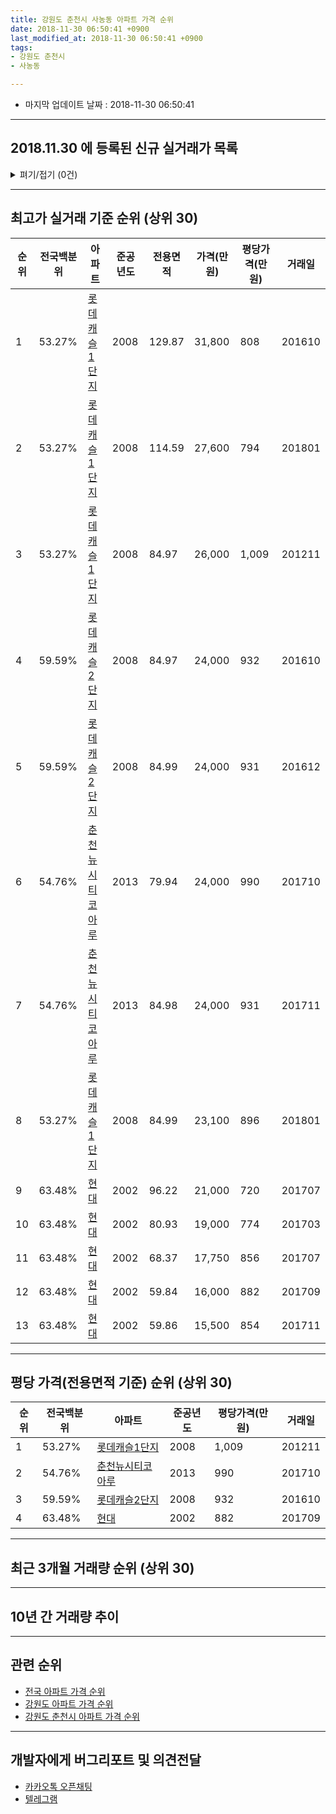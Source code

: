 ```yaml
---
title: 강원도 춘천시 사농동 아파트 가격 순위
date: 2018-11-30 06:50:41 +0900
last_modified_at: 2018-11-30 06:50:41 +0900
tags:
- 강원도 춘천시
- 사농동

---
```


* 마지막 업데이트 날짜 : 2018-11-30 06:50:41

---

## 2018.11.30 에 등록된 신규 실거래가 목록

<details>
<summary>펴기/접기 (0건)</summary>
<div markdown="1">

|아파트|전국백분위|준공년도|전용면적|가격(만원)|평당가격(만원)|거래일|
|---|---|---|---|---|---|---|
|없음|||||||


</div>
</details>

---

## 최고가 실거래 기준 순위 (상위 30)


|순위|전국백분위|아파트|준공년도|전용면적|가격(만원)|평당가격(만원)|거래일|
|---|---|---|---|---|---|---|---|
|1|53.27%|[롯데캐슬1단지](https://search.naver.com/search.naver?query=%EA%B0%95%EC%9B%90%EB%8F%84+%EC%B6%98%EC%B2%9C%EC%8B%9C+%EC%82%AC%EB%86%8D%EB%8F%99+%EB%A1%AF%EB%8D%B0%EC%BA%90%EC%8A%AC1%EB%8B%A8%EC%A7%80)|2008|129.87|31,800|808|201610|
|2|53.27%|[롯데캐슬1단지](https://search.naver.com/search.naver?query=%EA%B0%95%EC%9B%90%EB%8F%84+%EC%B6%98%EC%B2%9C%EC%8B%9C+%EC%82%AC%EB%86%8D%EB%8F%99+%EB%A1%AF%EB%8D%B0%EC%BA%90%EC%8A%AC1%EB%8B%A8%EC%A7%80)|2008|114.59|27,600|794|201801|
|3|53.27%|[롯데캐슬1단지](https://search.naver.com/search.naver?query=%EA%B0%95%EC%9B%90%EB%8F%84+%EC%B6%98%EC%B2%9C%EC%8B%9C+%EC%82%AC%EB%86%8D%EB%8F%99+%EB%A1%AF%EB%8D%B0%EC%BA%90%EC%8A%AC1%EB%8B%A8%EC%A7%80)|2008|84.97|26,000|1,009|201211|
|4|59.59%|[롯데캐슬2단지](https://search.naver.com/search.naver?query=%EA%B0%95%EC%9B%90%EB%8F%84+%EC%B6%98%EC%B2%9C%EC%8B%9C+%EC%82%AC%EB%86%8D%EB%8F%99+%EB%A1%AF%EB%8D%B0%EC%BA%90%EC%8A%AC2%EB%8B%A8%EC%A7%80)|2008|84.97|24,000|932|201610|
|5|59.59%|[롯데캐슬2단지](https://search.naver.com/search.naver?query=%EA%B0%95%EC%9B%90%EB%8F%84+%EC%B6%98%EC%B2%9C%EC%8B%9C+%EC%82%AC%EB%86%8D%EB%8F%99+%EB%A1%AF%EB%8D%B0%EC%BA%90%EC%8A%AC2%EB%8B%A8%EC%A7%80)|2008|84.99|24,000|931|201612|
|6|54.76%|[춘천뉴시티코아루](https://search.naver.com/search.naver?query=%EA%B0%95%EC%9B%90%EB%8F%84+%EC%B6%98%EC%B2%9C%EC%8B%9C+%EC%82%AC%EB%86%8D%EB%8F%99+%EC%B6%98%EC%B2%9C%EB%89%B4%EC%8B%9C%ED%8B%B0%EC%BD%94%EC%95%84%EB%A3%A8)|2013|79.94|24,000|990|201710|
|7|54.76%|[춘천뉴시티코아루](https://search.naver.com/search.naver?query=%EA%B0%95%EC%9B%90%EB%8F%84+%EC%B6%98%EC%B2%9C%EC%8B%9C+%EC%82%AC%EB%86%8D%EB%8F%99+%EC%B6%98%EC%B2%9C%EB%89%B4%EC%8B%9C%ED%8B%B0%EC%BD%94%EC%95%84%EB%A3%A8)|2013|84.98|24,000|931|201711|
|8|53.27%|[롯데캐슬1단지](https://search.naver.com/search.naver?query=%EA%B0%95%EC%9B%90%EB%8F%84+%EC%B6%98%EC%B2%9C%EC%8B%9C+%EC%82%AC%EB%86%8D%EB%8F%99+%EB%A1%AF%EB%8D%B0%EC%BA%90%EC%8A%AC1%EB%8B%A8%EC%A7%80)|2008|84.99|23,100|896|201801|
|9|63.48%|[현대](https://search.naver.com/search.naver?query=%EA%B0%95%EC%9B%90%EB%8F%84+%EC%B6%98%EC%B2%9C%EC%8B%9C+%EC%82%AC%EB%86%8D%EB%8F%99+%ED%98%84%EB%8C%80)|2002|96.22|21,000|720|201707|
|10|63.48%|[현대](https://search.naver.com/search.naver?query=%EA%B0%95%EC%9B%90%EB%8F%84+%EC%B6%98%EC%B2%9C%EC%8B%9C+%EC%82%AC%EB%86%8D%EB%8F%99+%ED%98%84%EB%8C%80)|2002|80.93|19,000|774|201703|
|11|63.48%|[현대](https://search.naver.com/search.naver?query=%EA%B0%95%EC%9B%90%EB%8F%84+%EC%B6%98%EC%B2%9C%EC%8B%9C+%EC%82%AC%EB%86%8D%EB%8F%99+%ED%98%84%EB%8C%80)|2002|68.37|17,750|856|201707|
|12|63.48%|[현대](https://search.naver.com/search.naver?query=%EA%B0%95%EC%9B%90%EB%8F%84+%EC%B6%98%EC%B2%9C%EC%8B%9C+%EC%82%AC%EB%86%8D%EB%8F%99+%ED%98%84%EB%8C%80)|2002|59.84|16,000|882|201709|
|13|63.48%|[현대](https://search.naver.com/search.naver?query=%EA%B0%95%EC%9B%90%EB%8F%84+%EC%B6%98%EC%B2%9C%EC%8B%9C+%EC%82%AC%EB%86%8D%EB%8F%99+%ED%98%84%EB%8C%80)|2002|59.86|15,500|854|201711|


---

## 평당 가격(전용면적 기준) 순위 (상위 30)


|순위|전국백분위|아파트|준공년도|평당가격(만원)|거래일|
|---|---|---|---|---|---|
|1|53.27%|[롯데캐슬1단지](https://search.naver.com/search.naver?query=%EA%B0%95%EC%9B%90%EB%8F%84+%EC%B6%98%EC%B2%9C%EC%8B%9C+%EC%82%AC%EB%86%8D%EB%8F%99+%EB%A1%AF%EB%8D%B0%EC%BA%90%EC%8A%AC1%EB%8B%A8%EC%A7%80)|2008|1,009|201211|
|2|54.76%|[춘천뉴시티코아루](https://search.naver.com/search.naver?query=%EA%B0%95%EC%9B%90%EB%8F%84+%EC%B6%98%EC%B2%9C%EC%8B%9C+%EC%82%AC%EB%86%8D%EB%8F%99+%EC%B6%98%EC%B2%9C%EB%89%B4%EC%8B%9C%ED%8B%B0%EC%BD%94%EC%95%84%EB%A3%A8)|2013|990|201710|
|3|59.59%|[롯데캐슬2단지](https://search.naver.com/search.naver?query=%EA%B0%95%EC%9B%90%EB%8F%84+%EC%B6%98%EC%B2%9C%EC%8B%9C+%EC%82%AC%EB%86%8D%EB%8F%99+%EB%A1%AF%EB%8D%B0%EC%BA%90%EC%8A%AC2%EB%8B%A8%EC%A7%80)|2008|932|201610|
|4|63.48%|[현대](https://search.naver.com/search.naver?query=%EA%B0%95%EC%9B%90%EB%8F%84+%EC%B6%98%EC%B2%9C%EC%8B%9C+%EC%82%AC%EB%86%8D%EB%8F%99+%ED%98%84%EB%8C%80)|2002|882|201709|


---

## 최근 3개월 거래량 순위 (상위 30)


<div style="width:100%;">
    <canvas id="deal_count_ranking" height="250"></canvas>
</div>


<script>
new Chart(document.getElementById("deal_count_ranking"), {
    type: 'horizontalBar',
    data: {
        labels: ['춘천뉴시티코아루', '롯데캐슬2단지', '롯데캐슬1단지', '현대'],
        datasets: [{
            label: '실거래 수',
            data: [8, 6, 4, 2],
            borderColor: "rgba(255, 0, 128, 1)",
            backgroundColor: "rgba(255, 0, 128, 0.5)",
            fill: false,
        }]
    },
    options: {
        responsive: true,
        title: {
            display: true,
            text: '최근 3개월 거래량 순위'
        },
        tooltips: {
            mode: 'index',
            intersect: false,
            callbacks: {
                title: function(tooltipItems, data) {
                    return "실거래 수:";
                },
                label: function(tooltipItem, data) {
                    return data.labels[tooltipItem.index] + ": " + tooltipItem.xLabel;
                }
            }
        },
        hover: {
            mode: 'nearest',
            intersect: true
        },
        scales: {
            xAxes: [{
                display: true,
                scaleLabel: {
                    display: true,
                    labelString: '실거래 수'
                },
                ticks: {
                    suggestedMin: 0,
                }
            }],
            yAxes: [{
                display: true,
                ticks: {
                    autoSkip: false,
                    callback: function(value, index, values) {
                        if (value.length > 15)
                            return value.substr(0, 13) + "...";
                        else
                            return value;
                    }
                },
                scaleLabel: {
                    display: false,
                }
            }]
        }
    }
});

</script>


---

## 10년 간 거래량 추이


<div style="width:100%;">
    <canvas id="deal_progress" height="250"></canvas>
</div>

<script>
new Chart(document.getElementById("deal_progress"), {
    type: 'line',
    data: {
        labels: ['200811','200812','200901','200902','200903','200904','200905','200906','200907','200908','200909','200910','200911','200912','201001','201002','201003','201004','201005','201006','201007','201008','201009','201010','201011','201012','201101','201102','201103','201104','201105','201106','201107','201108','201109','201110','201111','201112','201201','201202','201203','201204','201205','201206','201207','201208','201209','201210','201211','201212','201301','201302','201303','201304','201305','201306','201307','201308','201309','201310','201311','201312','201401','201402','201403','201404','201405','201406','201407','201408','201409','201410','201411','201412','201501','201502','201503','201504','201505','201506','201507','201508','201509','201510','201511','201512','201601','201602','201603','201604','201605','201606','201607','201608','201609','201610','201611','201612','201701','201702','201703','201704','201705','201706','201707','201708','201709','201710','201711','201712','201801','201802','201803','201804','201805','201806','201807','201808','201809','201810','201811'],
        datasets: [{
            label: '실거래 수',
            pointRadius: 1,
            data: [1, 3, 7, 27, 3, 19, 29, 21, 39, 37, 35, 16, 33, 26, 12, 16, 12, 13, 8, 7, 29, 23, 28, 33, 17, 22, 24, 18, 23, 8, 9, 13, 12, 15, 13, 12, 8, 6, 6, 10, 5, 10, 10, 3, 8, 5, 5, 6, 12, 4, 11, 5, 5, 9, 10, 9, 12, 9, 12, 19, 7, 14, 10, 12, 12, 8, 9, 6, 9, 6, 18, 7, 11, 9, 6, 18, 27, 20, 15, 14, 23, 22, 25, 11, 18, 15, 11, 8, 21, 18, 12, 16, 26, 25, 22, 25, 14, 8, 6, 13, 11, 13, 6, 10, 9, 14, 9, 12, 11, 7, 11, 6, 13, 5, 9, 8, 4, 3, 10, 7, 3],
            borderColor: "rgba(255, 201, 14, 1)",
            backgroundColor: "rgba(255, 201, 14, 0.5)",
            fill: true,
        }]
    },
    options: {
        responsive: true,
        title: {
            display: true,
            text: '10년간 거래량 추이'
        },
        tooltips: {
            mode: 'index',
            intersect: false,
        },
        hover: {
            mode: 'nearest',
            intersect: true
        },
        scales: {
            xAxes: [{
                display: true,
                scaleLabel: {
                    display: true,
                    labelString: '년/월'
                }
            }],
            yAxes: [{
                display: true,
                ticks: {
                    suggestedMin: 0,
                },
                scaleLabel: {
                    display: true,
                    labelString: '실거래 수'
                }
            }]
        }
    }
});

</script>


---

## 관련 순위

- [전국 아파트 가격 순위](https://inasie.github.io/apt-ranking/전국)
- [강원도 아파트 가격 순위](https://inasie.github.io/apt-ranking/강원도)
- [강원도 춘천시 아파트 가격 순위](https://inasie.github.io/apt-ranking/강원도-춘천시)


---

## 개발자에게 버그리포트 및 의견전달

- [카카오톡 오픈채팅](https://open.kakao.com/o/gLJUAP4)
- [텔레그램](https://t.me/inasie)

